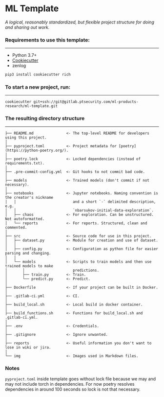 # ML Template

_A logical, reasonably standardized, but flexible project structure for doing and sharing out work._


### Requirements to use this template:
-----------
 - Python 3.7+
 - [Cookiecutter](http://cookiecutter.readthedocs.org/en/latest/installation.html)
 - zenlog

``` bash
pip3 install cookiecutter rich
```

### To start a new project, run:
------------

    cookiecutter git+ssh://git@gitlab.ptsecurity.com/ml-products-research/ml-template.git


### The resulting directory structure
------------

```
├── README.md               <- The top-level README for developers using this project.
│
├── pyproject.toml          <- Project metadata for [poetry](https://python-poetry.org/).
│
├── poetry.lock             <- Locked dependencies (instead of requirements.txt).
│
├── .pre-commit-config.yml  <- Git hooks to not commit bad code.
│
├── models                  <- Trained models (don't commit if not necessary).
│
├── notebooks               <- Jupyter notebooks. Naming convention is the creator's nickname
│   │                          and a short `-` delimited description, e.g.
│   │                          `nbarsukov-initial-data-exploration`.
│   ├── chaos               <- For exploration. Can be unstructured. Not autoformatted.
│   └── reports             <- For reports. Structured, clean and commented.
│
├── src                     <- Source code for use in this project.
│   ├── dataset.py          <- Module for creation and use of dataset.
│   │
│   ├── config.py           <- Configuration as python file for easier parsing and changing.
│   │
│   └── models              <- Scripts to train models and then use trained models to make
│       │                      predictions.
│       ├── train.py        <- Train.
│       └── predict.py      <- Predict.
│
├── Dockerfile              <- If your project can be built in Docker.
│
├── .gitlab-ci.yml          <- CI.
│
├── build_local.sh          <- Local build in docker container.
│
├── build_functions.sh      <- Functions for build_local.sh and .gitlab-ci.yml.
│
├── .env                    <- Credentials.
│
├── .gitignore              <- Ignore unwanted.
│
├── reports                 <- Useful information you don't want to lose in wiki or jira.
│
└── img                     <- Images used in Markdown files.
```


### Notes
`pyproject.toml` inside template goes without lock file because we may and may not include torch in dependencies.
For now poetry resolves dependencies in around 100 seconds so lock is not that necessary.

